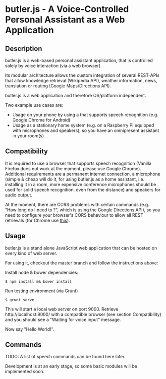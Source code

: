 # butler.js - A Voice-Controlled Personal Assistant as a Web Application

## Description

butler.js is a web-based personal assistant application, that is controlled solely by voice interaction 
(via a web browser).

Its modular architecture allows the custom integration of several REST-APIs that allow knowledge retrieval (Wikipedia API), 
weather information, news, translation or routing (Google Maps/Directions API).

butler.js is a web application and therefore OS/platform independent. 

Two example use cases are:

 - Usage on your phone by using a that supports speech recognition (e.g. Google Chrome for Android)
 - Usage as a stationary home system (e.g. on a Raspberry Pi equipped with microphones and speakers), so you have an omnipresent assistant in your room(s)

## Compatibility

It is required to use a browser that supports speech recognition (Vanilla Firefox does not work at the moment, please use Google Chrome).
Additional requirements are a permanent internet connection, a microphone (simple & cheap will do it, for using butler.js as a 
home assistant, i.e. installing it in a room, more expensive conference microphones should be used for solid speech 
recognition, even from the distance) and speakers for audio output.

At the moment, there are CORS problems with certain commands (e.g. "How long do I need to <destination>?", which is using the Google Directions API), 
so you need to configure your browser's CORS behaviour to allow all REST retrievals (for Chrome use [this](https://chrome.google.com/webstore/detail/allow-control-allow-origi/nlfbmbojpeacfghkpbjhddihlkkiljbi)).

## Usage

butler.js is a stand alone JavaScript web application that can be hosted on every kind of web server.

For using it, checkout the master branch and follow the instructions above:


Install node & bower dependencies:

```
$ npm install && bower install
```


Run testing environment (via Grunt)

```
$ grunt serve
```

This will start a local web server on port 9000. Retrieve http://localhost:9000/ 
with a compatible browser (see section Compatibility) and you should see a "Waiting for voice input" message.

Now say "Hello World!".


## Commands

TODO: A list of speech commands can be found here later.


Development is at an early stage, so some basic modules will be implemented soon.

